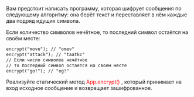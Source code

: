 Вам предстоит написать программу, которая шифрует сообщения по следующему алгоритму: она берёт текст и переставляет в нём каждые два подряд идущих символа.

Если количество символов нечётное, то последний символ остаётся на своём месте:

```markdown
encrypt("move"); // "omev"
encrypt("attack"); // "taatkc"
// Если число символов нечётное
// то последний символ остается на своем месте
encrypt("go!"); // "og!"
```

Реализуйте статический метод <convert style=color:red> App.encrypt() </convert>, который принимает на вход исходное сообщение и возвращает зашифрованное.